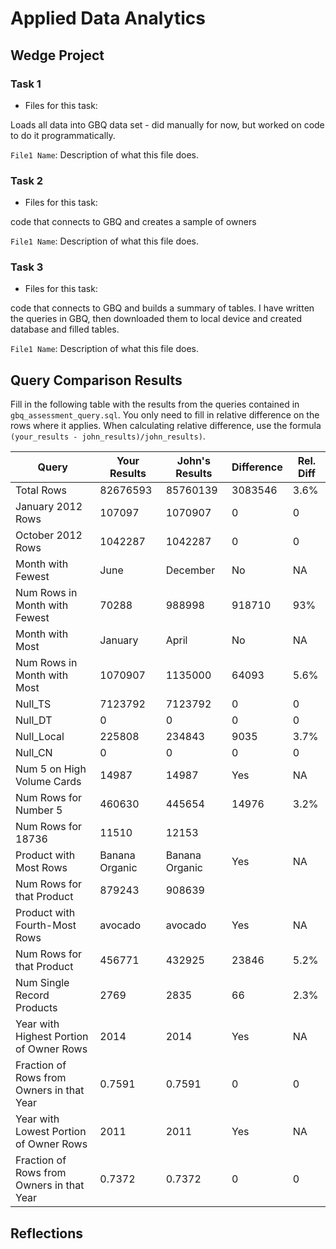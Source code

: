 
# Applied Data Analytics

## Wedge Project

<!-- I have spent a considerable amount of time on this over the last week and a half. I currently have everything uploaded manually. I would like to get the confirmation I have completed the project at a B level then will try to up it to an A when I have time. --> 

### Task 1

* Files for this task: 
<!--  Wedge Project Part 1.ipnyb --> 

Loads all data into GBQ data set - did manually for now, but worked on code to do it programmatically.

`File1 Name`: 
Description of what this file does.

<!--  Repeat for each file  --> 



### Task 2

* Files for this task: 
<!--  Wedge Project Part 2.ipnyb   --> 

code that connects to GBQ and creates a sample of owners

`File1 Name`: 
Description of what this file does.

<!--  Repeat for each file  --> 
	

### Task 3

* Files for this task: 
<!-- Wedge Project Part 3.ipnyb  --> 

code that connects to GBQ and builds a summary of tables. I have written the queries in GBQ, then downloaded them to local device and created database and filled tables.

`File1 Name`: 
Description of what this file does.

<!--  Repeat for each file  --> 


## Query Comparison Results

Fill in the following table with the results from the 
queries contained in `gbq_assessment_query.sql`. You only
need to fill in relative difference on the rows where it applies. 
When calculating relative difference, use the formula 
` (your_results - john_results)/john_results)`. 



|  Query  |  Your Results  |  John's Results | Difference | Rel. Diff | 
|---|---|---|---|---|
| Total Rows  | 82676593 | 85760139  |  3083546 | 3.6%  |
| January 2012 Rows  | 107097  | 1070907  | 0 | 0  |
| October 2012 Rows  |  1042287 |  1042287 |  0 | 0  |
| Month with Fewest  |  June | December  | No  | NA  |
| Num Rows in Month with Fewest  |  70288 | 988998  | 918710  | 93%  |
| Month with Most  | January  |  April | No  | NA  |
| Num Rows in Month with Most  | 1070907   | 1135000  | 64093  | 5.6%  |
| Null_TS  | 7123792  | 7123792  |  0 | 0  |
| Null_DT  |  0 |  0 |  0 | 0  |
| Null_Local  | 225808  |  234843 | 9035  |  3.7% |
| Null_CN  |  0 | 0  | 0  |  0 |
| Num 5 on High Volume Cards  | 14987  | 14987  | Yes  | NA  |
|  Num Rows for Number 5 |460630|  445654 | 14976  | 3.2% |
| Num Rows for 18736  |  11510 | 12153  |   |   |
| Product with Most Rows  |  Banana Organic | Banana Organic | Yes | NA  |
| Num Rows for that Product  |  879243 | 908639 |   |   |
| Product with Fourth-Most Rows  | avocado  | avocado  | Yes | NA  |
| Num Rows for that Product  | 456771  | 432925  |  23846 |  5.2% |
| Num Single Record Products  | 2769  |  2835 |  66 | 2.3%  |
| Year with Highest Portion of Owner Rows  | 2014  | 2014  | Yes | NA |
| Fraction of Rows from Owners in that Year  |  0.7591 | 0.7591  | 0  | 0  |
| Year with Lowest Portion of Owner Rows  |  2011 | 2011  | Yes | NA |
| Fraction of Rows from Owners in that Year  | 0.7372  | 0.7372 | 0  |  0 |

## Reflections

<!-- So far, I have put a lot of work into this and think there is probably some left to do. THis has been a really interesting project and has really opened my eyes to data engineering. --> 
